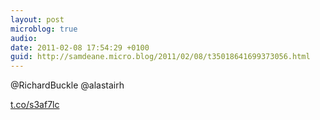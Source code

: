 ```yaml
---
layout: post
microblog: true
audio: 
date: 2011-02-08 17:54:29 +0100
guid: http://samdeane.micro.blog/2011/02/08/t35018641699373056.html
---
```

@RichardBuckle @alastairh 

[t.co/s3af7lc](http://t.co/s3af7lc)
